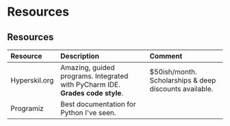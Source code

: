 # Resources

## Resources

| Resource | Description | Comment |
| :--- | :--- | :--- |
| Hyperskil.org | Amazing, guided programs. Integrated with PyCharm IDE. **Grades code style**. | $50ish/month. Scholarships & deep discounts available. |
| Programiz | Best documentation for Python I've seen. |  |



